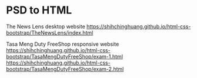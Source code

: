 # PSD to HTML

The News Lens desktop website https://shihchinghuang.github.io/html-css-bootstrap/TheNewsLens/index.html

Tasa Meng Duty FreeShop responsive website 
https://shihchinghuang.github.io/html-css-bootstrap/TasaMengDutyFreeShop/exam-1.html
https://shihchinghuang.github.io/html-css-bootstrap/TasaMengDutyFreeShop/exam-2.html
